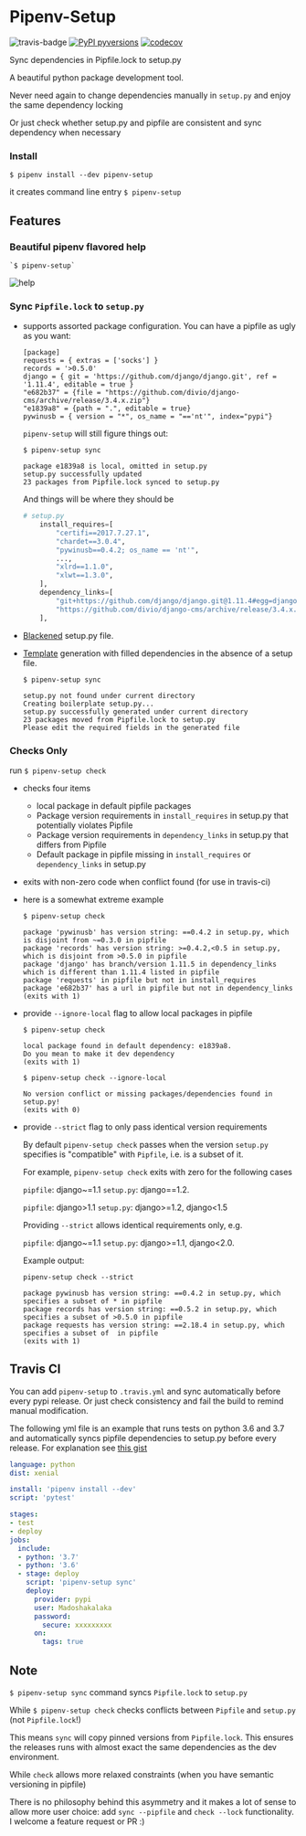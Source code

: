 # Pipenv-Setup
![travis-badge](https://travis-ci.org/Madoshakalaka/pipenv-setup.svg?branch=master)
[![PyPI pyversions](https://img.shields.io/pypi/pyversions/pipenv-setup.svg)](https://pypi.python.org/pypi/pipenv-setup/)
[![codecov](https://codecov.io/gh/Madoshakalaka/pipenv-setup/branch/master/graph/badge.svg)](https://codecov.io/gh/Madoshakalaka/pipenv-setup)

Sync dependencies in Pipfile.lock to setup.py

A beautiful python package development tool.

Never need again to change dependencies 
manually in `setup.py` and enjoy the same
 dependency locking
 
 Or just check whether setup.py and pipfile are consistent and sync dependency when necessary
### Install

`$ pipenv install --dev pipenv-setup`

it creates command line entry `$ pipenv-setup`

## Features
### Beautiful pipenv flavored help
    `$ pipenv-setup`

   ![help](https://raw.githubusercontent.com/Madoshakalaka/pipenv-setup/master/readme_assets/help.PNG)

### Sync `Pipfile.lock` to `setup.py`
- supports assorted package configuration. You can have a pipfile as ugly as you want:
    ```Pipfile
    [package]
    requests = { extras = ['socks'] }
    records = '>0.5.0'
    django = { git = 'https://github.com/django/django.git', ref = '1.11.4', editable = true }
    "e682b37" = {file = "https://github.com/divio/django-cms/archive/release/3.4.x.zip"}
    "e1839a8" = {path = ".", editable = true}
    pywinusb = { version = "*", os_name = "=='nt'", index="pypi"}
    ```
    `pipenv-setup` will still figure things out:
    
    `$ pipenv-setup sync`
    ```
    package e1839a8 is local, omitted in setup.py
    setup.py successfully updated
    23 packages from Pipfile.lock synced to setup.py
    ```
    And things will be where they should be
    ```python
    # setup.py
        install_requires=[
            "certifi==2017.7.27.1",
            "chardet==3.0.4",
            "pywinusb==0.4.2; os_name == 'nt'",
            ...,
            "xlrd==1.1.0",
            "xlwt==1.3.0",
        ],
        dependency_links=[
            "git+https://github.com/django/django.git@1.11.4#egg=django",
            "https://github.com/divio/django-cms/archive/release/3.4.x.zip",
        ],
    ```
- [Blackened](https://github.com/psf/black) setup.py file.
- [Template](https://github.com/pypa/sampleproject/blob/master/setup.py) generation with filled dependencies in the absence of a setup file.

    `$ pipenv-setup sync`
    ```
    setup.py not found under current directory
    Creating boilerplate setup.py...
    setup.py successfully generated under current directory
    23 packages moved from Pipfile.lock to setup.py
    Please edit the required fields in the generated file
    ```
### Checks Only
run `$ pipenv-setup check`
- checks four items
    - local package in default pipfile packages
    - Package version requirements in `install_requires` in setup.py that potentially violates Pipfile
    - Package version requirements in `dependency_links` in setup.py that differs from Pipfile
    - Default package in pipfile missing in `install_requires` or `dependency_links` in setup.py
- exits with non-zero code when conflict found (for use in travis-ci)
- here is a somewhat extreme example
    
    ```
    $ pipenv-setup check
    
    package 'pywinusb' has version string: ==0.4.2 in setup.py, which is disjoint from ~=0.3.0 in pipfile
    package 'records' has version string: >=0.4.2,<0.5 in setup.py, which is disjoint from >0.5.0 in pipfile
    package 'django' has branch/version 1.11.5 in dependency_links which is different than 1.11.4 listed in pipfile
    package 'requests' in pipfile but not in install_requires
    package 'e682b37' has a url in pipfile but not in dependency_links
    (exits with 1)
    ```


- provide `--ignore-local` flag to allow local packages in pipfile
    
    ```
    $ pipenv-setup check
  
    local package found in default dependency: e1839a8.
    Do you mean to make it dev dependency    
    (exits with 1)
    ```

    ```
    $ pipenv-setup check --ignore-local

    No version conflict or missing packages/dependencies found in setup.py!
    (exits with 0)
    ```

- provide `--strict` flag to only pass identical version requirements

    By default `pipenv-setup check` passes when the version `setup.py` specifies is "compatible" with `Pipfile`, i.e. is a subset of it.

    For example, `pipenv-setup check` exits with zero for the following cases

    `pipfile`: django~=1.1 `setup.py`: django==1.2.
    
    `pipfile`: django>1.1 `setup.py`: django>=1.2, django<1.5
    
    Providing `--strict` allows identical requirements only, e.g.
    
    `pipfile`: django~=1.1 `setup.py`: django>=1.1, django<2.0.
    
    Example output:
    ```
    pipenv-setup check --strict
    
    package pywinusb has version string: ==0.4.2 in setup.py, which specifies a subset of * in pipfile
    package records has version string: ==0.5.2 in setup.py, which specifies a subset of >0.5.0 in pipfile
    package requests has version string: ==2.18.4 in setup.py, which specifies a subset of  in pipfile
    (exits with 1)
    ```
    
## Travis CI

You can add `pipenv-setup` to `.travis.yml` and sync automatically before every pypi release. Or just check consistency and fail the build to remind manual modification.

The following yml file is an example that runs tests on python 3.6 and 3.7 and automatically syncs pipfile dependencies to setup.py before every release. For explanation see [this gist](https://gist.github.com/Madoshakalaka/84198d7c1b042027375481dc1b8cbae8)
```yml
language: python
dist: xenial

install: 'pipenv install --dev'
script: 'pytest'

stages:
- test
- deploy
jobs:
  include:
  - python: '3.7'
  - python: '3.6'
  - stage: deploy
    script: 'pipenv-setup sync'
    deploy:
      provider: pypi
      user: Madoshakalaka
      password:
        secure: xxxxxxxxx
      on:
        tags: true
```

## Note
`$ pipenv-setup sync` command syncs `Pipfile.lock` to `setup.py`

While `$ pipenv-setup check` checks conflicts between `Pipfile` and `setup.py` (not `Pipfile.lock`!) 


This means `sync` will copy pinned versions from `Pipfile.lock`. This ensures the releases runs with almost exact the same dependencies as the dev environment.

While `check` allows more relaxed constraints (when you have semantic versioning in pipfile)

There is no philosophy behind this asymmetry and it makes a lot of sense to allow more user choice: add `sync --pipfile` and `check --lock` functionality. I welcome a feature request or PR :)
